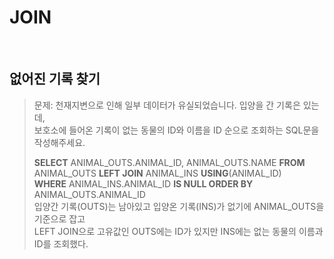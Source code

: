 # JOIN  
<br>

## 없어진 기록 찾기
>문제: 천재지변으로 인해 일부 데이터가 유실되었습니다. 입양을 간 기록은 있는데,  
>보호소에 들어온 기록이 없는 동물의 ID와 이름을 ID 순으로 조회하는 SQL문을 작성해주세요.  
>
>**SELECT** ANIMAL_OUTS.ANIMAL_ID, ANIMAL_OUTS.NAME **FROM** ANIMAL_OUTS **LEFT JOIN** ANIMAL_INS **USING**(ANIMAL_ID)  
>**WHERE** ANIMAL_INS.ANIMAL_ID **IS NULL ORDER BY** ANIMAL_OUTS.ANIMAL_ID  
>입양간 기록(OUTS)는 남아있고 입양온 기록(INS)가 없기에 ANIMAL_OUTS을 기준으로 잡고  
>LEFT JOIN으로 고유값인 OUTS에는 ID가 있지만 INS에는 없는 동물의 이름과 ID를 조회했다.  

<br> 


